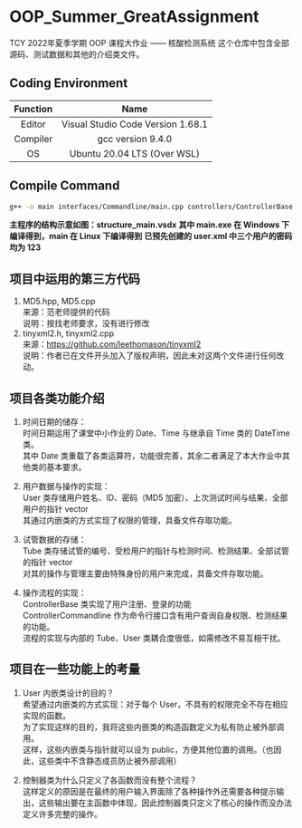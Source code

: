 # OOP_Summer_GreatAssignment

TCY 2022年夏季学期 OOP 课程大作业 —— 核酸检测系统
这个仓库中包含全部源码、测试数据和其他的介绍类文件。

## Coding Environment

| Function |               Name                |
| :------: | :-------------------------------: |
|  Editor  | Visual Studio Code Version 1.68.1 |
| Compiler |         gcc version 9.4.0         |
|    OS    |    Ubuntu 20.04 LTS (Over WSL)    |

## Compile Command

```bash
g++ -o main interfaces/Commandline/main.cpp controllers/ControllerBase.cpp controllers/ControllerCommandline.cpp models/Date.cpp models/DateTime.cpp models/MD5.cpp models/Time.cpp models/tinyxml2.cpp models/Tube.cpp models/User.cpp
```

**主程序的结构示意如图：structure_main.vsdx**
**其中 main.exe 在 Windows 下编译得到，main 在 Linux 下编译得到**
**已预先创建的 user.xml 中三个用户的密码均为 123**

## 项目中运用的第三方代码

1. MD5.hpp, MD5.cpp \
   来源：范老师提供的代码 \
   说明：按找老师要求，没有进行修改
2. tinyxml2.h, tinyxml2.cpp \
   来源：https://github.com/leethomason/tinyxml2 \
   说明：作者已在文件开头加入了版权声明，因此未对这两个文件进行任何改动。

## 项目各类功能介绍

1. 时间日期的储存： \
   时间日期运用了课堂中小作业的 Date、Time 与继承自 Time 类的 DateTime 类。 \
   其中 Date 类重载了各类运算符，功能很完善，其余二者满足了本大作业中其他类的基本要求。

2. 用户数据与操作的实现： \
   User 类存储用户姓名、ID、密码（MD5 加密）、上次测试时间与结果、全部用户的指针 vector \
   其通过内嵌类的方式实现了权限的管理，具备文件存取功能。

3. 试管数据的存储：\
   Tube 类存储试管的编号、受检用户的指针与检测时间、检测结果、全部试管的指针 vector \
   对其的操作与管理主要由特殊身份的用户来完成，具备文件存取功能。

4. 操作流程的实现： \
   ControllerBase 类实现了用户注册、登录的功能 \
   ControllerCommandline 作为命令行接口含有用户查询自身权限、检测结果的功能。 \
   流程的实现与内部的 Tube、User 类耦合度很低，如需修改不易互相干扰。

## 项目在一些功能上的考量

1. User 内嵌类设计的目的？\
   希望通过内嵌类的方式实现：对于每个 User，不具有的权限完全不存在相应实现的函数。 \
   为了实现这样的目的，我将这些内嵌类的构造函数定义为私有防止被外部调用。 \
   这样，这些内嵌类与指针就可以设为 public，方便其他位置的调用。（也因此，这些类中不含静态成员防止被外部调用）

2. 控制器类为什么只定义了各函数而没有整个流程？\
   这样定义的原因是在最终的用户输入界面除了各种操作外还需要各种提示输出，这些输出要在主函数中体现，因此控制器类只定义了核心的操作而没办法定义许多完整的操作。
